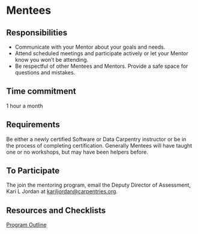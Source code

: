 # Mentees

## Responsibilities

* Communicate with your Mentor about your goals and needs.
* Attend scheduled meetings and participate actively or let your Mentor know you won’t be attending.
* Be respectful of other Mentees and Mentors. Provide a safe space for questions and mistakes.

## Time commitment

1 hour a month

## Requirements

Be either a newly certified Software or Data Carpentry instructor or 
be in the process of completing certification. Generally Mentees will have 
taught one or no workshops, but may have been helpers before.

## To Participate

The join the mentoring program, email the Deputy Director of Assessment, Kari L Jordan at kariljordan@carpentries.org.

## Resources and Checklists

[Program Outline](https://github.com/datacarpentry/mentoring-program/blob/master/program-outline.md)
